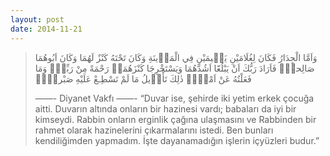 ```yaml
---
layout: post
date: 2014-11-21
---
```


> وَاَمَّا الْجِدَارُ فَكَانَ لِغُلَامَيْنِ يَت۪يمَيْنِ فِي الْمَد۪ينَةِ وَكَانَ تَحْتَهُ كَنْزٌ لَهُمَا وَكَانَ اَبُوهُمَا صَالِحاًۚ فَاَرَادَ رَبُّكَ اَنْ يَبْلُغَٓا اَشُدَّهُمَا وَيَسْتَخْرِجَا كَنْزَهُمَاۗ رَحْمَةً مِنْ رَبِّكَۚ وَمَا فَعَلْتُهُ عَنْ اَمْر۪يۜ ذٰلِكَ تَأْو۪يلُ مَا لَمْ تَسْطِـعْ عَلَيْهِ صَبْراًۜ۟
> 
> ——- Diyanet Vakfı ——- 
> “Duvar ise, şehirde iki yetim erkek çocuğa aitti. Duvarın altında onların bir hazinesi vardı; babaları da iyi bir kimseydi. Rabbin onların erginlik çağına ulaşmasını ve Rabbinden bir rahmet olarak hazinelerini çıkarmalarını istedi. Ben bunları kendiliğimden yapmadım. İşte dayanamadığın işlerin içyüzleri budur.”

